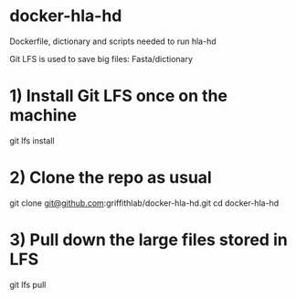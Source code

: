# docker-hla-hd
Dockerfile, dictionary and scripts needed to run hla-hd


Git LFS is used to save big files: Fasta/dictionary 
# 1) Install Git LFS once on the machine
git lfs install

# 2) Clone the repo as usual
git clone git@github.com:griffithlab/docker-hla-hd.git
cd docker-hla-hd

# 3) Pull down the large files stored in LFS
git lfs pull
